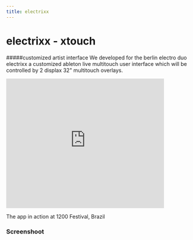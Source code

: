 ```yaml
--- 
title: electrixx
---
```


# electrixx - xtouch 
#####customized artist interface
We developed for the berlin electro duo electrixx a customized ableton live multitouch user interface which will be controlled by 2 displax 32" multitouch overlays. 


<p><iframe width="425" height="349" src="http://www.youtube.com/embed/CxJqlRs0DtY" frameborder="0" allowfullscreen></iframe></p>
The app in action at 1200 Festival, Brazil

### Screenshoot